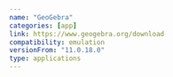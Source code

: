 ```yaml
---
name: "GeoGebra"
categories: [app]
link: https://www.geogebra.org/download
compatibility: emulation
versionFrom: "11.0.18.0"
type: applications
---
```


